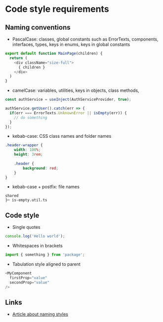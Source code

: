 # Code style requirements

## Naming conventions
- PascalCase: classes, global constants such as ErrorTexts, components, interfaces, types, keys in enums, keys in global constants
```js
export default function MainPage(children) {
  return (
    <div className="size-full">
      { children }
    </div>
  )
}
```

- camelCase: variables, utilities, keys in objects, class methods,
```js
const authService = useInject(AuthServiceProvider, true);

authService.getUser().catch(err => {
  if(err === ErrorTexts.UnknownError || isEmpty(err)) {
    // do something
  }
});
```

- kebab-case: CSS class names and folder names
```css
.header-wrapper {
    width: 100%;
    height: 3rem;
    
    .header {
        background: red;
    }
}
```

- kebab-case + postfix: file names
```
shared
├─ is-empty.util.ts
```

## Code style
- Single quotes
```js 
console.log('Hello world');
```

- Whitespaces in brackets
```js 
import { something } from 'package';
```

- Tabulation style aligned to parent 
```js
<MyComponent
  firstProp="value"
  secondProp="value"
/>
```

## Links
- [Article about naming styles](https://medium.com/@alivander/camel-pascal-snake-case-%D0%B8-%D0%B4%D1%80%D1%83%D0%B3%D0%B8%D0%B5-%D1%81%D1%82%D0%B8%D0%BB%D0%B8-%D0%BD%D0%B0%D0%BF%D0%B8%D1%81%D0%B0%D0%BD%D0%B8%D1%8F-288ec62ca0d0)